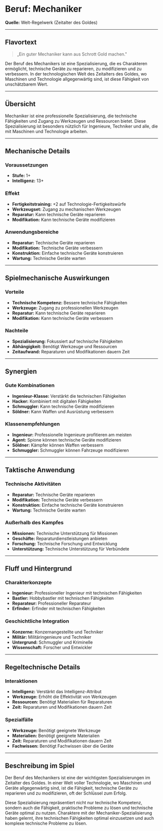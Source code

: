 # Beruf: Mechaniker

**Quelle:** Welt-Regelwerk (Zeitalter des Goldes)

---

## **Flavortext**

> „Ein guter Mechaniker kann aus Schrott Gold machen."

Der Beruf des Mechanikers ist eine Spezialisierung, die es Charakteren ermöglicht, technische Geräte zu reparieren, zu modifizieren und zu verbessern. In der technologischen Welt des Zeitalters des Goldes, wo Maschinen und Technologie allgegenwärtig sind, ist diese Fähigkeit von unschätzbarem Wert.

---

## **Übersicht**

Mechaniker ist eine professionelle Spezialisierung, die technische Fähigkeiten und Zugang zu Werkzeugen und Ressourcen bietet. Diese Spezialisierung ist besonders nützlich für Ingenieure, Techniker und alle, die mit Maschinen und Technologie arbeiten.

---

## **Mechanische Details**

### **Voraussetzungen**
- **Stufe:** 1+
- **Intelligenz:** 13+

### **Effekt**
- **Fertigkeitstraining:** +2 auf Technologie-Fertigkeitswürfe
- **Werkzeugset:** Zugang zu mechanischen Werkzeugen
- **Reparatur:** Kann technische Geräte reparieren
- **Modifikation:** Kann technische Geräte modifizieren

### **Anwendungsbereiche**
- **Reparatur:** Technische Geräte reparieren
- **Modifikation:** Technische Geräte verbessern
- **Konstruktion:** Einfache technische Geräte konstruieren
- **Wartung:** Technische Geräte warten

---

## **Spielmechanische Auswirkungen**

### **Vorteile**
- **Technische Kompetenz:** Bessere technische Fähigkeiten
- **Werkzeuge:** Zugang zu professionellen Werkzeugen
- **Reparatur:** Kann technische Geräte reparieren
- **Modifikation:** Kann technische Geräte verbessern

### **Nachteile**
- **Spezialisierung:** Fokussiert auf technische Fähigkeiten
- **Abhängigkeit:** Benötigt Werkzeuge und Ressourcen
- **Zeitaufwand:** Reparaturen und Modifikationen dauern Zeit

---

## **Synergien**

### **Gute Kombinationen**
- **Ingenieur-Klasse:** Verstärkt die technischen Fähigkeiten
- **Hacker:** Kombiniert mit digitalen Fähigkeiten
- **Schmuggler:** Kann technische Geräte modifizieren
- **Söldner:** Kann Waffen und Ausrüstung verbessern

### **Klassenempfehlungen**
- **Ingenieur:** Professionelle Ingenieure profitieren am meisten
- **Agent:** Spione können technische Geräte modifizieren
- **Söldner:** Kämpfer können Waffen verbessern
- **Schmuggler:** Schmuggler können Fahrzeuge modifizieren

---

## **Taktische Anwendung**

### **Technische Aktivitäten**
- **Reparatur:** Technische Geräte reparieren
- **Modifikation:** Technische Geräte verbessern
- **Konstruktion:** Einfache technische Geräte konstruieren
- **Wartung:** Technische Geräte warten

### **Außerhalb des Kampfes**
- **Missionen:** Technische Unterstützung für Missionen
- **Geschäfte:** Reparaturdienstleistungen anbieten
- **Forschung:** Technische Forschung und Entwicklung
- **Unterstützung:** Technische Unterstützung für Verbündete

---

## **Fluff und Hintergrund**

### **Charakterkonzepte**
- **Ingenieur:** Professioneller Ingenieur mit technischen Fähigkeiten
- **Bastler:** Hobbybastler mit technischen Fähigkeiten
- **Reparateur:** Professioneller Reparateur
- **Erfinder:** Erfinder mit technischen Fähigkeiten

### **Geschichtliche Integration**
- **Konzerne:** Konzernangestellte und Techniker
- **Militär:** Militäringenieure und Techniker
- **Untergrund:** Schmuggler und Kriminelle
- **Wissenschaft:** Forscher und Entwickler

---

## **Regeltechnische Details**

### **Interaktionen**
- **Intelligenz:** Verstärkt das Intelligenz-Attribut
- **Werkzeuge:** Erhöht die Effektivität von Werkzeugen
- **Ressourcen:** Benötigt Materialien für Reparaturen
- **Zeit:** Reparaturen und Modifikationen dauern Zeit

### **Spezialfälle**
- **Werkzeuge:** Benötigt geeignete Werkzeuge
- **Materialien:** Benötigt geeignete Materialien
- **Zeit:** Reparaturen und Modifikationen dauern Zeit
- **Fachwissen:** Benötigt Fachwissen über die Geräte

---

## **Beschreibung im Spiel**

Der Beruf des Mechanikers ist eine der wichtigsten Spezialisierungen im Zeitalter des Goldes. In einer Welt voller Technologie, wo Maschinen und Geräte allgegenwärtig sind, ist die Fähigkeit, technische Geräte zu reparieren und zu modifizieren, oft der Schlüssel zum Erfolg.

Diese Spezialisierung repräsentiert nicht nur technische Kompetenz, sondern auch die Fähigkeit, praktische Probleme zu lösen und technische Geräte optimal zu nutzen. Charaktere mit der Mechaniker-Spezialisierung haben gelernt, ihre technischen Fähigkeiten optimal einzusetzen und auch komplexe technische Probleme zu lösen.
